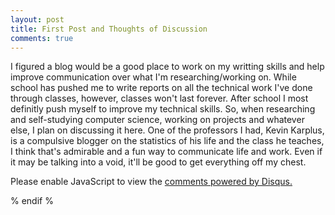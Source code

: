 ```yaml
---
layout: post
title: First Post and Thoughts of Discussion
comments: true
---
```


I figured a blog would be a good place to work on my writting skills and help improve communication over what I'm researching/working on. While school has pushed me to write reports on all the technical work I've done through classes, however, classes won't last forever. After school I most definitly push myself to improve my technical skills. So, when researching and self-studying computer science, working on projects and whatever else, I plan on discussing it here. One of the professors I had, Kevin Karplus, is a compulsive blogger on the statistics of his life and the class he teaches, I think that's admirable and a fun way to communicate life and work. Even if it may be talking into a void, it'll be good to get everything off my chest.

<div id="disqus_thread"></div>
<script>

/**
*  RECOMMENDED CONFIGURATION VARIABLES: EDIT AND UNCOMMENT THE SECTION BELOW TO INSERT DYNAMIC VALUES FROM YOUR PLATFORM OR CMS.
*  LEARN WHY DEFINING THESE VARIABLES IS IMPORTANT: https://disqus.com/admin/universalcode/#configuration-variables*/
/*
var disqus_config = function () {
this.page.url = PAGE_URL;  // Replace PAGE_URL with your page's canonical URL variable
this.page.identifier = PAGE_IDENTIFIER; // Replace PAGE_IDENTIFIER with your page's unique identifier variable
};
*/
(function() { // DON'T EDIT BELOW THIS LINE
var d = document, s = d.createElement('script');
s.src = 'https://pmogi.disqus.com/embed.js';
s.setAttribute('data-timestamp', +new Date());
(d.head || d.body).appendChild(s);
})();
</script>
<noscript>Please enable JavaScript to view the <a href="https://disqus.com/?ref_noscript">comments powered by Disqus.</a></noscript>

% endif %
